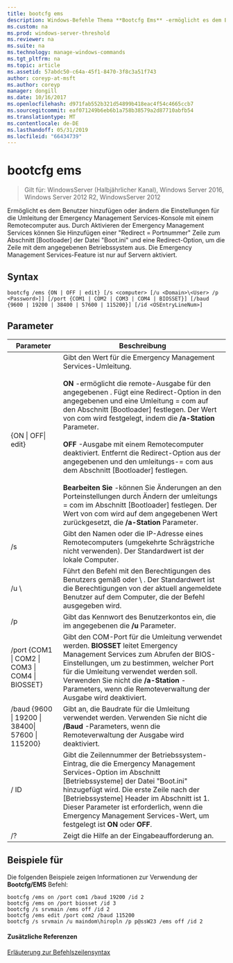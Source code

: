 ```yaml
---
title: bootcfg ems
description: Windows-Befehle Thema **Bootcfg Ems** -ermöglicht es dem Benutzer hinzufügen oder ändern die Einstellungen für die Umleitung der Emergency Management Services-Konsole auf einem Remotecomputer befindet.
ms.custom: na
ms.prod: windows-server-threshold
ms.reviewer: na
ms.suite: na
ms.technology: manage-windows-commands
ms.tgt_pltfrm: na
ms.topic: article
ms.assetid: 57abdc50-c64a-45f1-8470-3f8c3a51f743
author: coreyp-at-msft
ms.author: coreyp
manager: dongill
ms.date: 10/16/2017
ms.openlocfilehash: d971fab552b321d54899b418eac4f54c4665ccb7
ms.sourcegitcommit: eaf071249b6eb6b1a758b38579a2d87710abfb54
ms.translationtype: MT
ms.contentlocale: de-DE
ms.lasthandoff: 05/31/2019
ms.locfileid: "66434739"
---
```

# <a name="bootcfg-ems"></a>bootcfg ems

>Gilt für: WindowsServer (Halbjährlicher Kanal), Windows Server 2016, Windows Server 2012 R2, WindowsServer 2012

Ermöglicht es dem Benutzer hinzufügen oder ändern die Einstellungen für die Umleitung der Emergency Management Services-Konsole mit einem Remotecomputer aus. Durch Aktivieren der Emergency Management Services können Sie Hinzufügen einer "Redirect = Portnummer" Zeile zum Abschnitt [Bootloader] der Datei "Boot.ini" und eine Redirect-Option, um die Zeile mit dem angegebenen Betriebssystem aus. Die Emergency Management Services-Feature ist nur auf Servern aktiviert.

## <a name="syntax"></a>Syntax
```
bootcfg /ems {ON | OFF | edit} [/s <computer> [/u <Domain>\<User> /p <Password>]] [/port {COM1 | COM2 | COM3 | COM4 | BIOSSET}] [/baud {9600 | 19200 | 38400 | 57600 | 115200}] [/id <OSEntryLineNum>]
```
## <a name="parameters"></a>Parameter

|                            Parameter                             |                                                                                                                                                                                                                                                                                                                                                              Beschreibung                                                                                                                                                                                                                                                                                                                                                              |
|------------------------------------------------------------------|---------------------------------------------------------------------------------------------------------------------------------------------------------------------------------------------------------------------------------------------------------------------------------------------------------------------------------------------------------------------------------------------------------------------------------------------------------------------------------------------------------------------------------------------------------------------------------------------------------------------------------------------------------------------------------------------------------------------------------------|
|                    {ON &#124; OFF&#124; edit}                    | Gibt den Wert für die Emergency Management Services-Umleitung.<br /><br />**ON** -ermöglicht die remote-Ausgabe für den angegebenen <OSEntryLineNum>. Fügt eine Redirect-Option in den angegebenen <OSEntryLineNum> und eine Umleitung = com<X> auf den Abschnitt [Bootloader] festlegen. Der Wert von com<X> wird festgelegt, indem die **/a-Station** Parameter.<br /><br />**OFF** -Ausgabe mit einem Remotecomputer deaktiviert. Entfernt die Redirect-Option aus der angegebenen <OSEntryLineNum> und den umleitungs-= com<X> aus dem Abschnitt [Bootloader] festlegen.<br /><br />**Bearbeiten Sie** -können Sie Änderungen an den Porteinstellungen durch Ändern der umleitungs = com<X> im Abschnitt [Bootloader] festlegen. Der Wert von com<X> wird auf dem angegebenen Wert zurückgesetzt, die **/a-Station** Parameter. |
|                          /s <computer>                           |                                                                                                                                                                                                                                                                                                          Gibt den Namen oder die IP-Adresse eines Remotecomputers (umgekehrte Schrägstriche nicht verwenden). Der Standardwert ist der lokale Computer.                                                                                                                                                                                                                                                                                                           |
|                       /u <Domain>\\<User>                        |                                                                                                                                                                                                                                                                 Führt den Befehl mit den Berechtigungen des Benutzers gemäß <User> oder <Domain> \\ <User>. Der Standardwert ist die Berechtigungen von der aktuell angemeldete Benutzer auf dem Computer, die der Befehl ausgegeben wird.                                                                                                                                                                                                                                                                  |
|                          /p <Password>                           |                                                                                                                                                                                                                                                                                                                         Gibt das Kennwort des Benutzerkontos ein, die im angegebenen die **/u** Parameter.                                                                                                                                                                                                                                                                                                                         |
| /port {COM1 &#124; COM2 &#124; COM3 &#124; COM4 &#124; BIOSSET}  |                                                                                                                                                                                                                              Gibt den COM-Port für die Umleitung verwendet werden. **BIOSSET** leitet Emergency Management Services zum Abrufen der BIOS-Einstellungen, um zu bestimmen, welcher Port für die Umleitung verwendet werden soll. Verwenden Sie nicht die **/a-Station** -Parameters, wenn die Remoteverwaltung der Ausgabe wird deaktiviert.                                                                                                                                                                                                                              |
| /baud {9600 &#124; 19200 &#124; 38400&#124; 57600 &#124; 115200} |                                                                                                                                                                                                                                                                                               Gibt an, die Baudrate für die Umleitung verwendet werden. Verwenden Sie nicht die **/Baud** -Parameters, wenn die Remoteverwaltung der Ausgabe wird deaktiviert.                                                                                                                                                                                                                                                                                               |
|                       / ID <OSEntryLineNum>                       |                                                                                                                                                                                              Gibt die Zeilennummer der Betriebssystem-Eintrag, die die Emergency Management Services-Option im Abschnitt [Betriebssysteme] der Datei "Boot.ini" hinzugefügt wird. Die erste Zeile nach der [Betriebssysteme] Header im Abschnitt ist 1. Dieser Parameter ist erforderlich, wenn die Emergency Management Services-Wert, um festgelegt ist **ON** oder **OFF**.                                                                                                                                                                                              |
|                                /?                                |                                                                                                                                                                                                                                                                                                                                                 Zeigt die Hilfe an der Eingabeaufforderung an.                                                                                                                                                                                                                                                                                                                                                  |

## <a name="BKMK_examples"></a>Beispiele für
Die folgenden Beispiele zeigen Informationen zur Verwendung der **Bootcfg/EMS** Befehl:
```
bootcfg /ems on /port com1 /baud 19200 /id 2 
bootcfg /ems on /port biosset /id 3 
bootcfg /s srvmain /ems off /id 2 
bootcfg /ems edit /port com2 /baud 115200 
bootcfg /s srvmain /u maindom\hiropln /p p@ssW23 /ems off /id 2
```
#### <a name="additional-references"></a>Zusätzliche Referenzen
[Erläuterung zur Befehlszeilensyntax](command-line-syntax-key.md)
